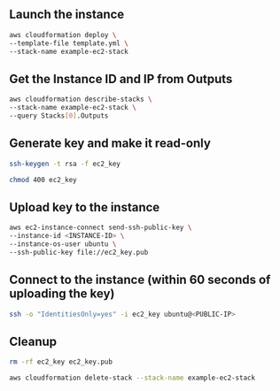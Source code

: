 ## Launch the instance

```sh
aws cloudformation deploy \
--template-file template.yml \
--stack-name example-ec2-stack
```

## Get the Instance ID and IP from Outputs

```sh
aws cloudformation describe-stacks \
--stack-name example-ec2-stack \
--query Stacks[0].Outputs
```

## Generate key and make it read-only

```sh
ssh-keygen -t rsa -f ec2_key

chmod 400 ec2_key
```

## Upload key to the instance

```sh
aws ec2-instance-connect send-ssh-public-key \
--instance-id <INSTANCE-ID> \
--instance-os-user ubuntu \
--ssh-public-key file://ec2_key.pub
```

## Connect to the instance (within 60 seconds of uploading the key)

```sh
ssh -o "IdentitiesOnly=yes" -i ec2_key ubuntu@<PUBLIC-IP>
```

## Cleanup

```sh
rm -rf ec2_key ec2_key.pub

aws cloudformation delete-stack --stack-name example-ec2-stack
```
